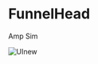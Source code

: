 # FunnelHead
Amp Sim

![UInew](https://github.com/user-attachments/assets/3d423e85-8306-47e2-91cd-bf4bd34123c0)
